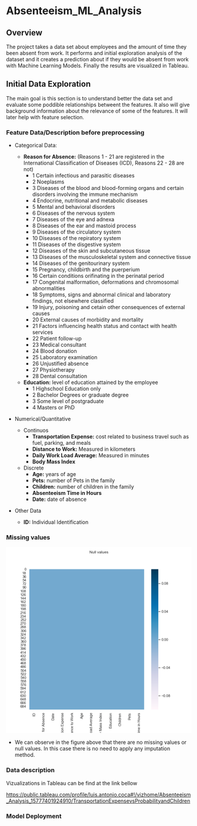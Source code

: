 # Absenteeism_ML_Analysis
## Overview
The project takes a data set about employees and the amount of time they been absent from work. It performs and initial exploration analysis of the dataset and it creates a prediction about if they would be absent from work with Machine Learning Models. Finally the results are visualized in Tableau.

## Initial Data Exploration
The main goal is this section is to understand better the data set and evaluate some poddible relationships betweent the features. It also will give background information about the relevance of some of the features. It will later help with feature selection.

### Feature Data/Description before preprocessing
+ Categorical Data:
    * **Reason for Absence:** (Reasons 1 - 21 are registered in the International Classification of Diseases (ICD), Reasons 22 - 28 are not)
        * 1 Certain infectious and parasitic diseases
        * 2 Noeplasms
        * 3 Diseases of the blood and blood-forming organs and certain disorders involving the immune mechanism
        * 4 Endocrine, nutritional and metabolic diseases
        * 5 Mental and behavioral disorders
        * 6 Diseases of the nervous system
        * 7 Diseases of the eye and adnexa
        * 8 Diseases of the ear and mastoid process
        * 9 Diseases of the circulatory system
        * 10 Diseases of the repiratory system
      * 11 Diseases of the disgestive system
      * 12 Diseases of the skin and subcutaneous tissue
      * 13 Diseases of the musculoskeletal system and connective tissue
      * 14 Diseases of the genitourinary system
      * 15 Pregnancy, childbirth and the puerperium
      * 16 Certain conditions orifinating in the perinatal period
      * 17 Congenital malformation, deformations and chromosomal abnormalities
      * 18 Symptoms, signs and abnormal clinical and laboratory findings, not elsewhere classified
      * 19 Injury, poisoning and cetain other consequences of external causes
      * 20 External causes of morbidity and mortality
      * 21 Factors influencing health status and contact with health services
      * 22 Patient follow-up
      * 23 Medical consultant
      * 24 Blood donation
      * 25 Laboratory examination
      * 26 Unjustified absence
      * 27 Physiotherapy
      * 28 Dental consultation

    + **Education:** level of education attained by the employee
      * 1 Highschool Education only
      * 2 Bachelor Degrees or graduate degree
      * 3 Some level of postgraduate
      * 4 Masters or PhD
+ Numerical/Quantitative
    + Continuos
        + **Transportation Expense:** cost related to business travel such as fuel, parking, and meals
        + **Distance to Work:** Measured in kilometers
        + **Daily Work Load Average:** Measured in minutes
        + **Body Mass Index**
    + Discrete
        + **Age:** years of age
        + **Pets:** number of Pets in the family
        + **Children:** number of children in the family
        + **Absenteeism Time in Hours**
        + **Date:** date of absence
+ Other Data
  + **ID:** Individual Identification
  
### Missing values

![Missing Values](https://github.com/luisantoniococa/Absenteeism_ML_Analysis/blob/master/Project%20Work/Visual_Null_values.png)

+ We can observe in the figure above that there are no missing values or null values. In this case there is no need to apply any imputation method.

### Data description


Vizualizations in Tableau can be find at the link bellow

https://public.tableau.com/profile/luis.antonio.coca#!/vizhome/Absenteeism_Analysis_15777401924910/TransportationExpensevsProbabilityandChildren

### Model Deployment
